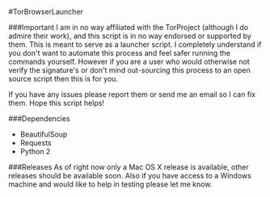 #TorBrowserLauncher

###Important
I am in no way affiliated with the TorProject (although I do admire their work), and this script
is in no way endorsed or supported by them. This is meant to serve as a launcher script. I 
completely understand if you don't want to automate this process and feel safer running the 
commands yourself. However if you are a user who would otherwise not verify the signature's
or don't mind out-sourcing this process to an open source script then this is for you.

If you have any issues please report them or send me an email so I can fix them. Hope this 
script helps!

###Dependencies
* BeautifulSoup
* Requests
* Python 2

###Releases
As of right now only a Mac OS X release is available, other releases should be available soon.
Also if you have access to a Windows machine and would like to help in testing please let me
know.

